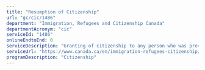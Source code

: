 ```yaml
---
title: "Resumption of Citizenship"
url: "gc/cic/1486"
department: "Immigration, Refugees and Citizenship Canada"
departmentAcronym: "cic"
serviceId: "1486"
onlineEndtoEnd: 0
serviceDescription: "Granting of citizenship to any person who was previously a Canadian citizen, whose citizenship has not been revoked, and who has met all the requirements to resume citizenship."
serviceUrl: "https://www.canada.ca/en/immigration-refugees-citizenship/services/canadian-citizenship/resume-canadian-citizenship.html"
programDescription: "Citizenship"
---
```

